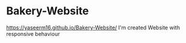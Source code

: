 # Bakery-Website
 https://yaseerm16.github.io/Bakery-Website/
 I'm created Website with responsive behaviour

